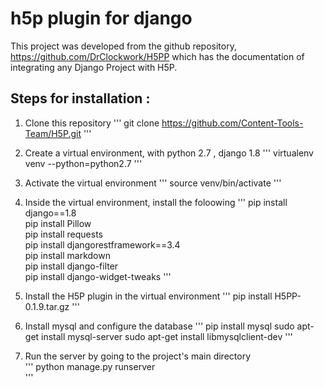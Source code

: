 # h5p plugin for django

This project was developed from the github repository, https://github.com/DrClockwork/H5PP which has the documentation of integrating any Django Project with H5P.

## Steps for installation :

1) Clone this repository
'''
git clone https://github.com/Content-Tools-Team/H5P.git
'''

2) Create a virtual environment, with python 2.7 , django 1.8
''' 
virtualenv venv --python=python2.7 
'''

3) Activate the virtual environment
'''
source venv/bin/activate
'''
      
4) Inside the virtual environment, install the foloowing 
'''
pip install django==1.8  
pip install Pillow  
pip install requests   
pip install djangorestframework==3.4  
pip install markdown  
pip install django-filter  
pip install django-widget-tweaks
'''

5) Install the H5P plugin in the virtual environment
'''
pip install H5PP-0.1.9.tar.gz
'''

6) Install mysql and configure the database
'''
pip install mysql
sudo apt-get install mysql-server
sudo apt-get install libmysqlclient-dev
'''

7) Run the server by going to the project's main directory  
'''
python manage.py runserver  
'''
